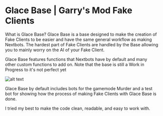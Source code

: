 # Glace Base | Garry's Mod Fake Clients

What is Glace Base? Glace Base is a base designed to make the creation of Fake Clients to be easier and have the same general workflow as making Nextbots. The hardest part of Fake Clients are handled by the Base allowing you to mainly worry on the AI of your Fake Client. 

Glace Base features functions that Nextbots have by default and many other custom functions to add on. Note that the base is still a Work in Progress to it's not perfect yet

![alt text](https://cdn.discordapp.com/attachments/696733081763315803/1014288610788397056/20220823233325_1.jpg)

Glace Base by default includes bots for the gamemode Murder and a test bot for showing how the process of making Fake Clients with Glace Base is done.

I tried my best to make the code clean, readable, and easy to work with. 
